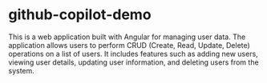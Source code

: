 # github-copilot-demo
This is a web application built with Angular for managing user data. The application allows users to perform CRUD (Create, Read, Update, Delete) operations on a list of users. It includes features such as adding new users, viewing user details, updating user information, and deleting users from the system.
